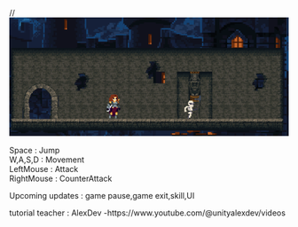 //<img src="./image.png">
<p>Space : Jump <br>
  W,A,S,D : Movement <br>
  LeftMouse : Attack <br>
  RightMouse : CounterAttack <br>
</p>
<p>Upcoming updates : game pause,game exit,skill,UI</p>
<p>tutorial teacher : AlexDev -https://www.youtube.com/@unityalexdev/videos </p>

